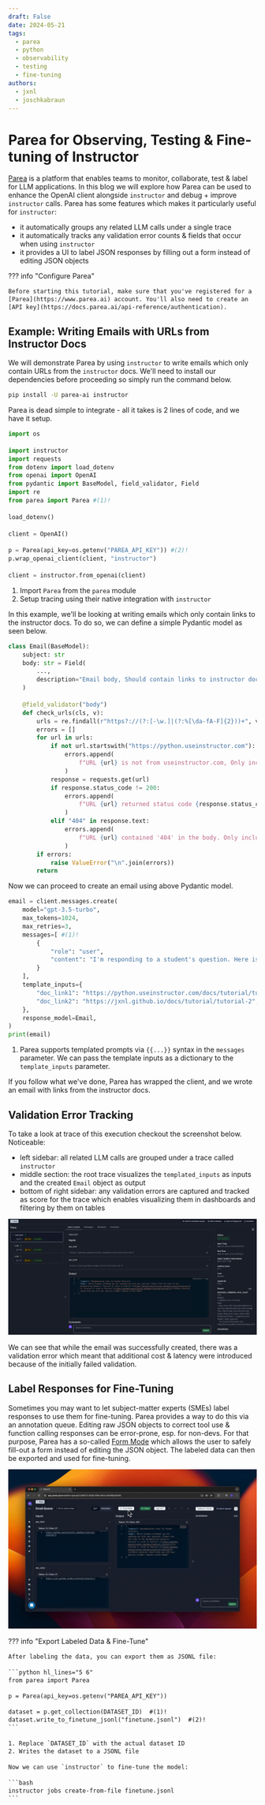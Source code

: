 ```yaml
---
draft: False
date: 2024-05-21
tags:
  - parea
  - python
  - observability
  - testing
  - fine-tuning
authors:
  - jxnl
  - joschkabraun
---
```


# Parea for Observing, Testing & Fine-tuning of Instructor

[Parea](https://www.parea.ai) is a platform that enables teams to monitor, collaborate, test & label for LLM applications. In this blog we will explore how Parea can be used to enhance the OpenAI client alongside `instructor` and debug + improve `instructor` calls. Parea has some features which makes it particularly useful for `instructor`:

- it automatically groups any related LLM calls under a single trace
- it automatically tracks any validation error counts & fields that occur when using `instructor`
- it provides a UI to label JSON responses by filling out a form instead of editing JSON objects

??? info "Configure Parea"

    Before starting this tutorial, make sure that you've registered for a [Parea](https://www.parea.ai) account. You'll also need to create an [API key](https://docs.parea.ai/api-reference/authentication).


## Example: Writing Emails with URLs from Instructor Docs

We will demonstrate Parea by using `instructor` to write emails which only contain URLs from the `instructor` docs. We'll need to install our dependencies before proceeding so simply run the command below. 

```bash
pip install -U parea-ai instructor
```

Parea is dead simple to integrate - all it takes is 2 lines of code, and we have it setup.

```python hl_lines="9 15-16"
import os

import instructor
import requests
from dotenv import load_dotenv
from openai import OpenAI
from pydantic import BaseModel, field_validator, Field
import re
from parea import Parea #(1)!

load_dotenv()

client = OpenAI()

p = Parea(api_key=os.getenv("PAREA_API_KEY")) #(2)!
p.wrap_openai_client(client, "instructor")

client = instructor.from_openai(client)
```

1. Import `Parea` from the `parea` module
2. Setup tracing using their native integration with `instructor`

In this example, we'll be looking at writing emails which only contain links to the instructor docs. To do so, we can define a simple Pydantic model as seen below.

```python
class Email(BaseModel):
    subject: str
    body: str = Field(
        ...,
        description="Email body, Should contain links to instructor documentation. ",
    )

    @field_validator("body")
    def check_urls(cls, v):
        urls = re.findall(r"https?://(?:[-\w.]|(?:%[\da-fA-F]{2}))+", v)
        errors = []
        for url in urls:
            if not url.startswith("https://python.useinstructor.com"):
                errors.append(
                    f"URL {url} is not from useinstructor.com, Only include URLs that include use instructor.com. "
                )
            response = requests.get(url)
            if response.status_code != 200:
                errors.append(
                    f"URL {url} returned status code {response.status_code}. Only include valid URLs that exist."
                )
            elif "404" in response.text:
                errors.append(
                    f"URL {url} contained '404' in the body. Only include valid URLs that exist."
                )
        if errors:
            raise ValueError("\n".join(errors))
        return
```

Now we can proceed to create an email using above Pydantic model.

```python hl_lines="5-14"
email = client.messages.create(
    model="gpt-3.5-turbo",
    max_tokens=1024,
    max_retries=3,
    messages=[ #(1)!
        {
            "role": "user",
            "content": "I'm responding to a student's question. Here is the link to the documentation: {{doc_link1}} and {{doc_link2}}",
        }
    ],
    template_inputs={
        "doc_link1": "https://python.useinstructor.com/docs/tutorial/tutorial-1",
        "doc_link2": "https://jxnl.github.io/docs/tutorial/tutorial-2",
    },
    response_model=Email,
)
print(email)
```

1. Parea supports templated prompts via `{{...}}` syntax in the `messages` parameter. We can pass the template inputs as a dictionary to the `template_inputs` parameter.

If you follow what we've done, Parea has wrapped the client, and we wrote an email with links from the instructor docs.

## Validation Error Tracking

To take a look at trace of this execution checkout the screenshot below. Noticeable:

- left sidebar: all related LLM calls are grouped under a trace called `instructor`
- middle section: the root trace visualizes the `templated_inputs` as inputs and the created `Email` object as output
- bottom of right sidebar: any validation errors are captured and tracked as score for the trace which enables visualizing them in dashboards and filtering by them on tables

![](./img/parea/trace.png)

We can see that while the email was successfully created, there was a validation error which meant that additional cost & latency were introduced because of the initially failed validation.

## Label Responses for Fine-Tuning

Sometimes you may want to let subject-matter experts (SMEs) label responses to use them for fine-tuning. Parea provides a way to do this via an annotation queue. Editing raw JSON objects to correct tool use & function calling responses can be error-prone, esp. for non-devs. For that purpose, Parea has a so-called [Form Mode](https://docs.parea.ai/manual-review/overview#labeling-function-calling-tool-use-responses) which allows the user to safely fill-out a form instead of editing the JSON object. The labeled data can then be exported and used for fine-tuning.

![Form Mode](img/parea/form-mode.gif)

??? info "Export Labeled Data & Fine-Tune"

    After labeling the data, you can export them as JSONL file:

    ```python hl_lines="5 6"
    from parea import Parea
    
    p = Parea(api_key=os.getenv("PAREA_API_KEY"))
    
    dataset = p.get_collection(DATASET_ID)  #(1)!
    dataset.write_to_finetune_jsonl("finetune.jsonl")  #(2)!
    ```

    1. Replace `DATASET_ID` with the actual dataset ID
    2. Writes the dataset to a JSONL file

    Now we can use `instructor` to fine-tune the model:

    ```bash
    instructor jobs create-from-file finetune.jsonl
    ```
